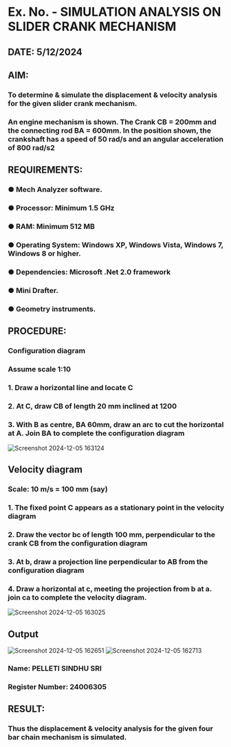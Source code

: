 # Ex. No.  - SIMULATION ANALYSIS ON SLIDER CRANK MECHANISM

## DATE: 5/12/2024

## AIM:
###   To determine & simulate the displacement & velocity analysis for the given slider crank mechanism. 
###   An engine mechanism is shown. The Crank CB = 200mm and the connecting rod BA = 600mm. In the position shown, the crankshaft has a speed of 50 rad/s and an angular acceleration of 800 rad/s2


## REQUIREMENTS:
###   ●	Mech Analyzer software.
###   ●	Processor: Minimum 1.5 GHz
###   ●	RAM: Minimum 512 MB
###   ●	Operating System: Windows XP, Windows Vista, Windows 7, Windows 8 or higher.
###   ●	Dependencies: Microsoft .Net 2.0 framework
###   ●	Mini Drafter.
###   ●	Geometry instruments.

## PROCEDURE:
###  Configuration diagram
###  Assume scale 1:10
###  1. Draw a horizontal line and locate C 
###  2. At C, draw CB of length 20 mm inclined at 1200 
###  3. With B as centre, BA 60mm, draw an arc to cut the horizontal at A. Join BA to complete the configuration diagram 

![Screenshot 2024-12-05 163124](https://github.com/user-attachments/assets/55e38399-cec5-409f-88d2-0823dff8ffa7)


## Velocity diagram
###  Scale: 10 m/s = 100 mm (say) 
###  1. The fixed point C appears as a stationary point in the velocity diagram 
###  2. Draw the vector bc of length 100 mm, perpendicular to the crank CB from the configuration diagram 
###  3. At b, draw a projection line perpendicular to AB from the configuration diagram 
###  4. Draw a horizontal at c, meeting the projection from b at a. join ca to complete the velocity diagram.

![Screenshot 2024-12-05 163025](https://github.com/user-attachments/assets/c1c20f63-4130-4ab3-84c9-f595c3472f0d)

## Output
![Screenshot 2024-12-05 162651](https://github.com/user-attachments/assets/4b2bec13-fd5c-4017-8d3d-aedce6b94030)
![Screenshot 2024-12-05 162713](https://github.com/user-attachments/assets/85faff47-454d-471c-a656-a5adbf8eea54)



### Name: PELLETI SINDHU SRI
### Register Number: 24006305

## RESULT:
### Thus the displacement & velocity analysis for the given four bar chain mechanism is simulated.
